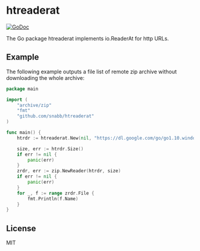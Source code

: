 htreaderat
==========

[![GoDoc](https://godoc.org/github.com/snabb/htreaderat?status.svg)](https://godoc.org/github.com/snabb/htreaderat)

The Go package htreaderat implements io.ReaderAt for http URLs.


Example
-------

The following example outputs a file list of remote zip archive without
downloading the whole archive:

```Go
package main

import (
	"archive/zip"
	"fmt"
	"github.com/snabb/htreaderat"
)

func main() {
	htrdr := htreaderat.New(nil, "https://dl.google.com/go/go1.10.windows-amd64.zip", nil)

	size, err := htrdr.Size()
	if err != nil {
		panic(err)
	}
	zrdr, err := zip.NewReader(htrdr, size)
	if err != nil {
		panic(err)
	}
	for _, f := range zrdr.File {
		fmt.Println(f.Name)
	}
}
```


License
-------

MIT
